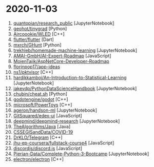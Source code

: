 # 2020-11-03

1. [quantopian/research_public](https://github.com/quantopian/research_public "Quantitative research and educational materials") [JupyterNotebook]
2. [geohot/tinygrad](https://github.com/geohot/tinygrad "You like pytorch? You like micrograd? You love tinygrad! ❤️") [Python]
3. [Aircoookie/WLED](https://github.com/Aircoookie/WLED "Control WS2812B and many more types of digital RGB LEDs with an ESP8266 or ESP32 over WiFi!") [C++]
4. [flutter/flutter](https://github.com/flutter/flutter "Flutter makes it easy and fast to build beautiful apps for mobile and beyond.") [Dart]
5. [mxrch/GHunt](https://github.com/mxrch/GHunt "🕵️‍♂️ Investigate Google Accounts with emails.") [Python]
6. [trekhleb/homemade-machine-learning](https://github.com/trekhleb/homemade-machine-learning "🤖 Python examples of popular machine learning algorithms with interactive Jupyter demos and math being explained") [JupyterNotebook]
7. [AMAI-GmbH/AI-Expert-Roadmap](https://github.com/AMAI-GmbH/AI-Expert-Roadmap "Roadmap to becoming an Artificial Intelligence Expert in 2020") [JavaScript]
8. [MoienTajik/AspNetCore-Developer-Roadmap](https://github.com/MoienTajik/AspNetCore-Developer-Roadmap "Roadmap to becoming an ASP.NET Core developer in 2021") 
9. [florinpop17/app-ideas](https://github.com/florinpop17/app-ideas "A Collection of application ideas which can be used to improve your coding skills.") 
10. [ns1/pktvisor](https://github.com/ns1/pktvisor "pktvisor summarizes data streams in real time and provides a clean, time-windowed HTTP interface and command line UI to the results.") [C++]
11. [hardikkamboj/An-Introduction-to-Statistical-Learning](https://github.com/hardikkamboj/An-Introduction-to-Statistical-Learning "This repository contains the exercises and its solution contained in the book An Introduction to Statistical Learning in python.") [JupyterNotebook]
12. [jakevdp/PythonDataScienceHandbook](https://github.com/jakevdp/PythonDataScienceHandbook "Python Data Science Handbook: full text in Jupyter Notebooks") [JupyterNotebook]
13. [chubin/cheat.sh](https://github.com/chubin/cheat.sh "the only cheat sheet you need") [Python]
14. [godotengine/godot](https://github.com/godotengine/godot "Godot Engine – Multi-platform 2D and 3D game engine") [C++]
15. [microsoft/PowerToys](https://github.com/microsoft/PowerToys "Windows system utilities to maximize productivity") [C++]
16. [ageron/handson-ml](https://github.com/ageron/handson-ml "A series of Jupyter notebooks that walk you through the fundamentals of Machine Learning and Deep Learning in python using Scikit-Learn and TensorFlow.") [JupyterNotebook]
17. [GitSquared/edex-ui](https://github.com/GitSquared/edex-ui "A cross-platform, customizable science fiction terminal emulator with advanced monitoring & touchscreen support.") [JavaScript]
18. [deepmind/deepmind-research](https://github.com/deepmind/deepmind-research "This repository contains implementations and illustrative code to accompany DeepMind publications") [JupyterNotebook]
19. [TheAlgorithms/Java](https://github.com/TheAlgorithms/Java "All Algorithms implemented in Java") [Java]
20. [CSSEGISandData/COVID-19](https://github.com/CSSEGISandData/COVID-19 "Novel Coronavirus (COVID-19) Cases, provided by JHU CSSE") 
21. [DrKLO/Telegram](https://github.com/DrKLO/Telegram "Telegram for Android source") [C++]
22. [jhu-ep-coursera/fullstack-course4](https://github.com/jhu-ep-coursera/fullstack-course4 "Example code for HTML, CSS, and Javascript for Web Developers Coursera Course") [JavaScript]
23. [discordjs/discord.js](https://github.com/discordjs/discord.js "A powerful JavaScript library for interacting with the Discord API") [JavaScript]
24. [Pierian-Data/Complete-Python-3-Bootcamp](https://github.com/Pierian-Data/Complete-Python-3-Bootcamp "Course Files for Complete Python 3 Bootcamp Course on Udemy") [JupyterNotebook]
25. [electron/electron](https://github.com/electron/electron "Build cross-platform desktop apps with JavaScript, HTML, and CSS") [C++]
